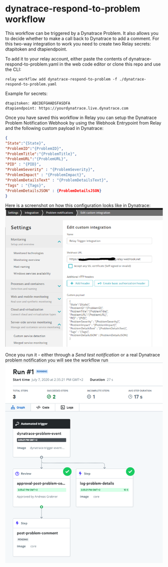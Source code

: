 # dynatrace-respond-to-problem workflow

This workflow can be triggered by a Dynatrace Problem. It also allows you to decide whether to make a call back to Dynatrace to add a comment.
For this two-way integration to work you need to create two Relay secrets: dtapitoken and dtapiendpoint.

To add it to your relay account, either paste the contents of dynatrace-respond-to-problem.yaml in the web code editor or clone this repo and use the CLI:

```shell
relay workflow add dynatrace-respond-to-problem -f ./dynatrace-respond-to-problem.yaml
```

Example for secrets:

```shell
dtapitoken: ABCDEFGHADSFASDFA
dtapiendpoint: https://yourdynatrace.live.dynatrace.com
```

Once you have saved this workflow in Relay you can setup the Dynatrace Problem Notification Webhook by using the Webhook Entrypoint from Relay and the following custom payload in Dynatrace:

```json
{
"State":"{State}",
"ProblemID":"{ProblemID}",
"ProblemTitle":"{ProblemTitle}",
"ProblemURL":"{ProblemURL}",
"PID" : "{PID}",
"ProblemSeverity" : "{ProblemSeverity}",
"ProblemImpact" : "{ProblemImpact}",
"ProblemDetailsText" : "{ProblemDetailsText}",
"Tags" : "{Tags}",
"ProblemDetailsJSON" : {ProblemDetailsJSON}
}
```

Here is a screenshot on how this configuration looks like in Dynatrace:
![](./custom_integration_dynatrace.png)

Once you run it - either through a *Send test notification* or a real Dynatrace problem notification you will see the workflow run
![](./example_workflow.png)
